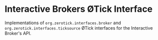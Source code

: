 # Interactive Brokers ØTick Interface

Implementations of `org.zerotick.interfaces.broker` and `org.zerotick.interfaces.ticksource` ØTick interfaces for the Interactive Broker's API.

